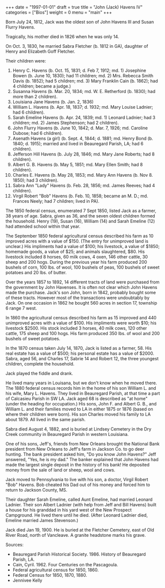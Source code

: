 +++
date = "1997-01-01"
draft = true
title = "John (Jack) Havens IV"
categories = ["Bios"]
weight = 0
menu =  "main"
+++

Born July 24, 1812, Jack was the oldest son of John Havens III and Susan Flurry Havens. 

Tragically, his mother died in 1826 when he was only 14.

On Oct. 3, 1830, he married Sabra Fletcher (b. 1812 in GA), daughter of Henry and Elizabeth Goff Fletcher.

Their children were:

1. Henry C. Havens (b. Oct. 15, 1831; d. Feb 7, 1912; md. 1) Josephine Bowen (b. June 10, 1830); had 11 children; md. 2) Mrs. Rebecca Smith Davis (b. 1852); had 5 children; md. 3) Mary Franklin Cain (b. 1862); had 4 children; became a judge.)
2. Susanna Havens (b. Mar. 20, 1834; md. W. E. Retherford (b. 1830); had more than 2 children).
3. Louisiana Jane Havens (b. Jan. 2, 1836)
4. William L. Havens (b. Apr. 18, 1837; d. 1932; md. Mary Louise Ladnier; had 6 children).
5. Sarah Emeline Havens (b. Apr. 24, 1839; md. 1) Leonard Ladnier; had 3 children; md. 2) James Stephenson; had 2 children).
6. John Flurry Havens (b. June 10, 1842; d. Mar. 7, 1926; md. Caroline Dubose; had 6 children).
7. Asenath Havens (a girl) (b. Sept. 4, 1844; d. 1881; md. Henry Bond (b. 1840; d. 1915); married and lived in Beauregard Parish, LA; had 6 children).
8. Jefferson Hill Havens (b. July 28, 1846; md. Mary Jane Roberts; had 8 children).
9. Albert G. B. Havens (b. May 5, 1851; md. Mary Ellen Smith; had 8 children).
10. Charles E. Havens (b. May 28, 1853; md. Mary Ann Havens (b. Nov 8. 1850); had 3 children).
11. Sabra Ann "Lady" Havens (b. Feb. 28, 1856; md. James Reeves; had 4 children).
12. Virgil Robert "Bob" Havens (b. Feb. 10, 1858; became an M. D.; md. Frances Neely; had 7 children; lived in PA).

The 1850 federal census, enumerated 7 Sept 1850, listed Jack as a farmer, 38 years of age.  Sabra, given as 36, and the seven oldest children formed the household.  Henry (19), Susan (16), William (14) and Sarah Emeline (12) had attended school within that year.

The September 1850 federal agricultural census described his farm as 10 improved acres with a value of $150.  (The entry for unimproved land is unclear.)  His impliments had a value of $100; his livestock, a value of $1850; homemade goods, a value of $25; and animals slaughtered, $80.  His livestock included 8 horses, 60 milk cows, 4 oxen, 146 other cattle, 30 sheep and 200 hogs.  During the previous year his farm produced 200 bushels of corn, 100 lbs. of wool, 100 bushels of peas, 100 bushels of sweet potatoes and 20 lbs. of butter.

Over the years 1857 to 1892, 14 different tracts of land were purchased from the government by John Havenses.   It is often not clear which John Havens made the purchase.  Jack's son John, born in 1842, probably bought some of these tracts.  However most of the transactions were undoubtably by Jack.  On one occasion in 1862 he bought 560 acres in section 17, township 6 range 7 west.  

In 1860 the agricultural census described his farm as 15 improved and 440 unimproved acres with a value of $100.  His impliments were worth $10; his livestock $2500.  His stock included 3 horses, 40 milk cows, 120 other cattle, 175 sheep and 100 hogs.  His farm produced 350 lbs. of wool and 200 bushels of sweet potatoes. 

In the 1870 census taken July 14, 1870, Jack is listed as a farmer, 58.  His real estate has a value of $500; his personal estate has a value of $2000.  Sabra, aged 56, and Charles 17, Sabrie 14 and Robert 12, the three youngest children, complete the household.

Jack played the fiddle and drank.

He lived many years in Louisana, but we don't know when he moved there.  The 1880 federal census records him in the home of his son William L. and his wife, Mary L. Havens.  They lived in Beauregard Parish, at that time a part of Calcasieu Parish in SW LA.  Jack aged 68 is described as "at home" (under the heading for occupation.)  His sons, John F. and Albert G. B., and William L. and their families moved to LA in either 1875 or 1876 (based on where their children were born).  His son Charles moved his family to LA about 1879.  All lived in the same parish.

Sabra died August 4, 1882, and is buried at Lindsey Cemetery in the Dry Creek community in Beauregard Parish in western Louisiana.

One of his sons, Jeff's, friends from New Orleans brought the National Bank president from New Orleans to Jeff's farm in Jackson Co. to go deer hunting.  The bank president asked him, "Do you know John Havens?"  Jeff answered, "Yes, he is my dad."  The banker explained that John Havens had made the largest single deposit in the history of his bank!  He deposited money from the sale of land or sheep, wool and cows.

Jack moved to Pennsylvania to live with his son, a doctor, Virgil Robert "Bob" Havens.  Bob cheated his Dad out of his money and forced him to return to Jackson County, MS.

Their daughter Sarah Emeline, called Aunt Emeline, had married Leonard Ladnier.  Their son Albert Ladnier (with help from Jeff and Bill Havens) built a house for his granddad in his yard west of the New Prospect Campground.  He lived there until he died.  (After Leonard Ladnier died, Emeline married James Stevenson.)

Jack died Jan 19, 1900.  He is buried at the Fletcher Cemetery, east of Old River Road, north of Vancleave.  A granite headstone marks his grave.

Sources:

- Beauregard Parish Historical Society. 1986. History of Beauregard Parish, LA.
- Cain, Cyril. 1962. Four Centuries on the Pascagoula.
- Federal agricultural census for 1850, 1860.
- Federal Census for 1850, 1870, 1880.
- Jennivee Kelly